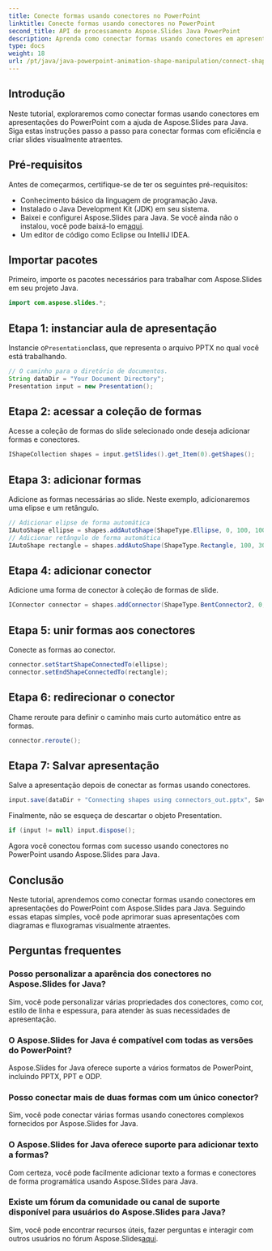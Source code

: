 ```yaml
---
title: Conecte formas usando conectores no PowerPoint
linktitle: Conecte formas usando conectores no PowerPoint
second_title: API de processamento Aspose.Slides Java PowerPoint
description: Aprenda como conectar formas usando conectores em apresentações do PowerPoint com Aspose.Slides para Java. Tutorial passo a passo para iniciantes.
type: docs
weight: 18
url: /pt/java/java-powerpoint-animation-shape-manipulation/connect-shapes-using-connectors-powerpoint/
---
```

## Introdução
Neste tutorial, exploraremos como conectar formas usando conectores em apresentações do PowerPoint com a ajuda de Aspose.Slides para Java. Siga estas instruções passo a passo para conectar formas com eficiência e criar slides visualmente atraentes.
## Pré-requisitos
Antes de começarmos, certifique-se de ter os seguintes pré-requisitos:
- Conhecimento básico da linguagem de programação Java.
- Instalado o Java Development Kit (JDK) em seu sistema.
-  Baixei e configurei Aspose.Slides para Java. Se você ainda não o instalou, você pode baixá-lo em[aqui](https://releases.aspose.com/slides/java/).
- Um editor de código como Eclipse ou IntelliJ IDEA.

## Importar pacotes
Primeiro, importe os pacotes necessários para trabalhar com Aspose.Slides em seu projeto Java.
```java
import com.aspose.slides.*;

```
## Etapa 1: instanciar aula de apresentação
 Instancie o`Presentation`class, que representa o arquivo PPTX no qual você está trabalhando.
```java
// O caminho para o diretório de documentos.
String dataDir = "Your Document Directory";
Presentation input = new Presentation();
```
## Etapa 2: acessar a coleção de formas
Acesse a coleção de formas do slide selecionado onde deseja adicionar formas e conectores.
```java
IShapeCollection shapes = input.getSlides().get_Item(0).getShapes();
```
## Etapa 3: adicionar formas
Adicione as formas necessárias ao slide. Neste exemplo, adicionaremos uma elipse e um retângulo.
```java
// Adicionar elipse de forma automática
IAutoShape ellipse = shapes.addAutoShape(ShapeType.Ellipse, 0, 100, 100, 100);
// Adicionar retângulo de forma automática
IAutoShape rectangle = shapes.addAutoShape(ShapeType.Rectangle, 100, 300, 100, 100);
```
## Etapa 4: adicionar conector
Adicione uma forma de conector à coleção de formas de slide.
```java
IConnector connector = shapes.addConnector(ShapeType.BentConnector2, 0, 0, 10, 10);
```
## Etapa 5: unir formas aos conectores
Conecte as formas ao conector.
```java
connector.setStartShapeConnectedTo(ellipse);
connector.setEndShapeConnectedTo(rectangle);
```
## Etapa 6: redirecionar o conector
Chame reroute para definir o caminho mais curto automático entre as formas.
```java
connector.reroute();
```
## Etapa 7: Salvar apresentação
Salve a apresentação depois de conectar as formas usando conectores.
```java
input.save(dataDir + "Connecting shapes using connectors_out.pptx", SaveFormat.Pptx);
```
Finalmente, não se esqueça de descartar o objeto Presentation.
```java
if (input != null) input.dispose();
```
Agora você conectou formas com sucesso usando conectores no PowerPoint usando Aspose.Slides para Java.

## Conclusão
Neste tutorial, aprendemos como conectar formas usando conectores em apresentações do PowerPoint com Aspose.Slides para Java. Seguindo essas etapas simples, você pode aprimorar suas apresentações com diagramas e fluxogramas visualmente atraentes.
## Perguntas frequentes
### Posso personalizar a aparência dos conectores no Aspose.Slides for Java?
Sim, você pode personalizar várias propriedades dos conectores, como cor, estilo de linha e espessura, para atender às suas necessidades de apresentação.
### O Aspose.Slides for Java é compatível com todas as versões do PowerPoint?
Aspose.Slides for Java oferece suporte a vários formatos de PowerPoint, incluindo PPTX, PPT e ODP.
### Posso conectar mais de duas formas com um único conector?
Sim, você pode conectar várias formas usando conectores complexos fornecidos por Aspose.Slides for Java.
### O Aspose.Slides for Java oferece suporte para adicionar texto a formas?
Com certeza, você pode facilmente adicionar texto a formas e conectores de forma programática usando Aspose.Slides para Java.
### Existe um fórum da comunidade ou canal de suporte disponível para usuários do Aspose.Slides para Java?
 Sim, você pode encontrar recursos úteis, fazer perguntas e interagir com outros usuários no fórum Aspose.Slides[aqui](https://forum.aspose.com/c/slides/11).